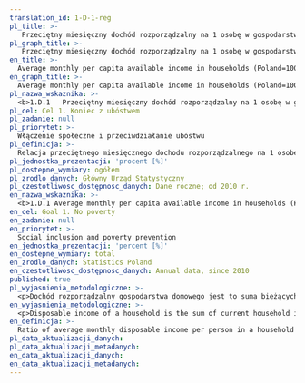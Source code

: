 ```yaml
---
translation_id: 1-D-1-reg
pl_title: >-
   Przeciętny miesięczny dochód rozporządzalny na 1 osobę w gospodarstwie domowym (Polska = 100)
pl_graph_title: >-
   Przeciętny miesięczny dochód rozporządzalny na 1 osobę w gospodarstwie domowym (Polska = 100)
en_title: >-
  Average monthly per capita available income in households (Poland=100)
en_graph_title: >-
  Average monthly per capita available income in households (Poland=100)
pl_nazwa_wskaznika: >-
  <b>1.D.1   Przeciętny miesięczny dochód rozporządzalny na 1 osobę w gospodarstwie domowym (Polska = 100)</b>
pl_cel: Cel 1. Koniec z ubóstwem
pl_zadanie: null
pl_priorytet: >-
  Włączenie społeczne i przeciwdziałanie ubóstwu
pl_definicja: >-
  Relacja przeciętnego miesięcznego dochodu rozporządzalnego na 1 osobę w gospodarstwie domowym w danym województwie do przeciętnego miesięcznego dochodu rozporządzalnego na 1 osobę w gospodarstwie domowym w Polsce.
pl_jednostka_prezentacji: 'procent [%]'
pl_dostepne_wymiary: ogółem
pl_zrodlo_danych: Główny Urząd Statystyczny
pl_czestotliwosc_dostępnosc_danych: Dane roczne; od 2010 r.
en_nazwa_wskaznika: >-
  <b>1.D.1 Average monthly per capita available income in households (Poland=100)</b>
en_cel: Goal 1. No poverty
en_zadanie: null
en_priorytet: >-
  Social inclusion and poverty prevention
en_jednostka_prezentacji: 'percent [%]'
en_dostepne_wymiary: total
en_zrodlo_danych: Statistics Poland
en_czestotliwosc_dostępnosc_danych: Annual data, since 2010
published: true
pl_wyjasnienia_metodologiczne: >-
  <p>Dochód rozporządzalny gospodarstwa domowego jest to suma bieżących dochodów gospodarstw domowych z poszczególnych źródeł, pomniejszona o zaliczki na podatek dochodowy od osób fizycznych płacone przez płatnika w imieniu podatnika, o podatki od dochodów z własności, podatki płacone przez osoby pracujące na własny rachunek, w tym przedstawicieli wolnych zawodów i osób użytkujących gospodarstwo indywidualne w rolnictwie oraz o składki na ubezpieczenie społeczne i zdrowotne.</p><p>W skład dochodu rozporządzalnego wchodzą dochody pieniężne i niepieniężne, w tym spożycie naturalne (towary lub usługi konsumpcyjne pobrane na potrzeby gospodarstwa domowego z gospodarstwa indywidualnego, bądź z prowadzonej działalności gospodarczej na własny rachunek - rolniczej i pozarolniczej) oraz towary i usługi otrzymane bezpłatnie. Dochód rozporządzalny jest przeznaczony na wydatki oraz przyrost oszczędności.</p>
en_wyjasnienia_metodologiczne: >-
  <p>Disposable income of a household is the sum of current household income from individual sources, reduced by advances on personal income tax paid by the remitter on behalf of the taxpayer, taxes on income from property, taxes paid by self-employed persons, including representatives of liberal professions and persons using individual farms in agriculture, and social and health insurance contributions.</p><p>Disposable income includes monetary and non-monetary income, including natural consumption (consumer goods or services taken for the needs of a household from an individual household or from self-employed business activity - agricultural and non-agricultural) and goods and services received free of charge. Disposable income is intended for expenses and the increase in savings.</p>
en_definicja: >-
  Ratio of average monthly disposable income per person in a household in a given voivodeship to average monthly disposable income per 1 person in a household in Poland.
pl_data_aktualizacji_danych:
pl_data_aktualizacji_metadanych:
en_data_aktualizacji_danych:
en_data_aktualizacji_metadanych:
---
```


